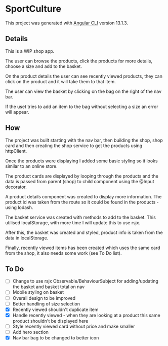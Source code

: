 # SportCulture

This project was generated with [Angular CLI](https://github.com/angular/angular-cli) version 13.1.3.

## Details

This is a WIP shop app.

The user can browse the products, click the products for more details, choose a size and add to the basket.

On the product details the user can see recently viewed products, they can click on the product and it will take them to that item.

The user can view the basket by clicking on the bag on the right of the nav bar.

If the uset tries to add an item to the bag without selecting a size an error will appear.

## How

The project was built starting with the nav bar, then building the shop, shop card and then creating the shop service to get the products using httpClient.

Once the products were displaying I added some basic styling so it looks similar to an online store.

The product cards are displayed by looping through the products and the data is passed from parent (shop) to child component using the @Input decorator.

A product details component was created to display more information. The product id was taken from the route so it could be found in the products - using lodash.

The basket service was created with methods to add to the basket. This utilised localStorage, with more time I will update this to use rsjx.

After this, the basket was created and styled, product info is taken from the data in localStorage.

Finally, recently viewed items has been created which uses the same card from the shop, it also needs some work (see To Do list).

## To Do

- [ ] Change to use rsjx Observable/BehaviourSubject for adding/updating the basket and basket total on nav
- [ ] Mobile styling on basket
- [ ] Overall design to be improved
- [ ] Better handling of size selection
- [x] Recently viewed shouldn't duplicate item
- [x] Handle recently viewed - when they are looking at a product this same product shouldn't be displayed here
- [ ] Style recently viewed card without price and make smaller
- [ ] Add hero section
- [x] Nav bar bag to be changed to better icon
